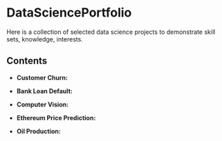 # DataSciencePortfolio
Here is a collection of selected data science projects to demonstrate skill sets, knowledge, interests.
## Contents

- **Customer Churn:**

- **Bank Loan Default:**

- **Computer Vision:**

- **Ethereum Price Prediction:**

- **Oil Production:** 
